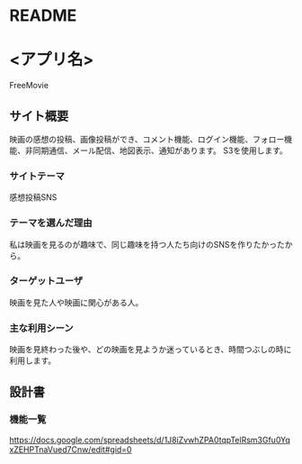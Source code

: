 # README

# <アプリ名>
FreeMovie

## サイト概要
映画の感想の投稿、画像投稿ができ、コメント機能、ログイン機能、フォロー機能、非同期通信、メール配信、地図表示、通知があります。
S3を使用します。

### サイトテーマ
感想投稿SNS

### テーマを選んだ理由
私は映画を見るのが趣味で、同じ趣味を持つ人たち向けのSNSを作りたかったから。

### ターゲットユーザ
映画を見た人や映画に関心がある人。

### 主な利用シーン
映画を見終わった後や、どの映画を見ようか迷っているとき、時間つぶしの時に利用します。

## 設計書


### 機能一覧
<https://docs.google.com/spreadsheets/d/1J8iZvwhZPA0tqpTelRsm3Gfu0YqxZEHPTnaVued7Cnw/edit#gid=0>
